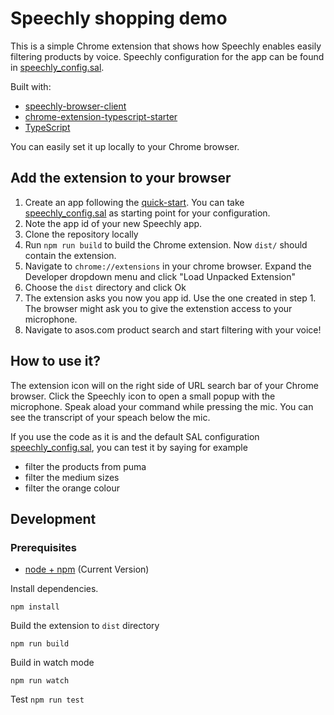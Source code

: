 # Speechly shopping demo

This is a simple Chrome extension that shows how Speechly enables easily filtering products by voice. 
Speechly configuration for the app can be found in [speechly_config.sal](speechly_config.sal).

Built with:

- [speechly-browser-client](https://github.com/speechly/browser-client)
- [chrome-extension-typescript-starter](https://github.com/chibat/chrome-extension-typescript-starter)
- [TypeScript](https://www.typescriptlang.org)

You can easily set it up locally to your Chrome browser.

## Add the extension to your browser

1. Create an app following the [quick-start](https://www.speechly.com/docs/quick-start/). You can take [speechly_config.sal](speechly_config.sal) as starting point for your configuration.
2. Note the app id of your new Speechly app.
3. Clone the repository locally
4. Run `npm run build` to build the Chrome extension. Now `dist/` should contain the extension.
5. Navigate to `chrome://extensions` in your chrome browser. Expand the Developer dropdown menu and click "Load Unpacked Extension"
6. Choose the `dist` directory and click Ok
7. The extension asks you now you app id. Use the one created in step 1. The browser might ask you to give the extenstion access to your microphone.
8. Navigate to asos.com product search and start filtering with your voice!

## How to use it?

The extension icon will on the right side of URL search bar of your Chrome browser. Click the Speechly icon to open a small popup with the microphone.
Speak aload your command while pressing the mic. You can see the transcript of your speach below the mic.

If you use the code as it is and the default SAL configuration [speechly_config.sal](speechly_config.sal), you can test it by saying for example
- filter the products from puma
- filter the medium sizes
- filter the orange colour

## Development
### Prerequisites

* [node + npm](https://nodejs.org/) (Current Version)

Install dependencies.
```
npm install
```
Build the extension to `dist` directory

```
npm run build
```
Build in watch mode
```
npm run watch
```
Test `npm run test`


